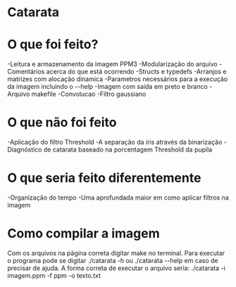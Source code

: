 # Catarata

# O que foi feito?
-Leitura e armazenamento da imagem PPM3
-Modularização do arquivo
-Comentários acerca do que está ocorrendo
-Structs e typedefs
-Arranjos e matrizes com alocação dinamica
-Parametros necessários para a execução da imagem incluindo o --help
-Imagem com saída em preto e branco
-Arquivo makefile
-Convolucao
-Filtro gaussiano

# O que não foi feito
-Aplicação do filtro Threshold
-A separação da iris através da binarização
-Diagnóstico de catarata baseado na porcentagem Threshold da pupila

# O que seria feito diferentemente
-Organização do tempo
-Uma aprofundada maior em como aplicar filtros na imagem

# Como compilar a imagem
Com os arquivos na página correta digitar make no terminal. Para executar o programa
pode se digitar ./catarata -h ou ./catarata --help em caso de precisar de ajuda.
A forma correta de executar o arquivo seria: ./catarata -i imagem.ppm -f ppm -o texto.txt
